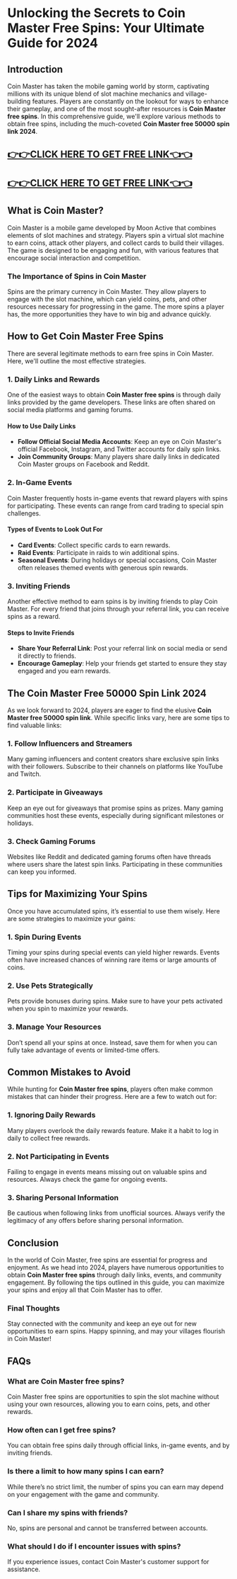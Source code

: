 # Unlocking the Secrets to Coin Master Free Spins: Your Ultimate Guide for 2024

## Introduction

Coin Master has taken the mobile gaming world by storm, captivating millions with its unique blend of slot machine mechanics and village-building features. Players are constantly on the lookout for ways to enhance their gameplay, and one of the most sought-after resources is **Coin Master free spins**. In this comprehensive guide, we'll explore various methods to obtain free spins, including the much-coveted **Coin Master free 50000 spin link 2024**. 

[👉👉CLICK HERE TO GET FREE LINK👈👈](https://todaylink.site/CoinsLink/)
--
[👉👉CLICK HERE TO GET FREE LINK👈👈](https://todaylink.site/CoinsLink/)
--
## What is Coin Master?

Coin Master is a mobile game developed by Moon Active that combines elements of slot machines and strategy. Players spin a virtual slot machine to earn coins, attack other players, and collect cards to build their villages. The game is designed to be engaging and fun, with various features that encourage social interaction and competition.

### The Importance of Spins in Coin Master

Spins are the primary currency in Coin Master. They allow players to engage with the slot machine, which can yield coins, pets, and other resources necessary for progressing in the game. The more spins a player has, the more opportunities they have to win big and advance quickly.

## How to Get Coin Master Free Spins

There are several legitimate methods to earn free spins in Coin Master. Here, we'll outline the most effective strategies.

### 1. Daily Links and Rewards

One of the easiest ways to obtain **Coin Master free spins** is through daily links provided by the game developers. These links are often shared on social media platforms and gaming forums.

#### How to Use Daily Links

- **Follow Official Social Media Accounts**: Keep an eye on Coin Master's official Facebook, Instagram, and Twitter accounts for daily spin links.
- **Join Community Groups**: Many players share daily links in dedicated Coin Master groups on Facebook and Reddit.

### 2. In-Game Events

Coin Master frequently hosts in-game events that reward players with spins for participating. These events can range from card trading to special spin challenges.

#### Types of Events to Look Out For

- **Card Events**: Collect specific cards to earn rewards.
- **Raid Events**: Participate in raids to win additional spins.
- **Seasonal Events**: During holidays or special occasions, Coin Master often releases themed events with generous spin rewards.

### 3. Inviting Friends

Another effective method to earn spins is by inviting friends to play Coin Master. For every friend that joins through your referral link, you can receive spins as a reward.

#### Steps to Invite Friends

- **Share Your Referral Link**: Post your referral link on social media or send it directly to friends.
- **Encourage Gameplay**: Help your friends get started to ensure they stay engaged and you earn rewards.

## The Coin Master Free 50000 Spin Link 2024

As we look forward to 2024, players are eager to find the elusive **Coin Master free 50000 spin link**. While specific links vary, here are some tips to find valuable links:

### 1. Follow Influencers and Streamers

Many gaming influencers and content creators share exclusive spin links with their followers. Subscribe to their channels on platforms like YouTube and Twitch.

### 2. Participate in Giveaways

Keep an eye out for giveaways that promise spins as prizes. Many gaming communities host these events, especially during significant milestones or holidays.

### 3. Check Gaming Forums

Websites like Reddit and dedicated gaming forums often have threads where users share the latest spin links. Participating in these communities can keep you informed.

## Tips for Maximizing Your Spins

Once you have accumulated spins, it’s essential to use them wisely. Here are some strategies to maximize your gains:

### 1. Spin During Events

Timing your spins during special events can yield higher rewards. Events often have increased chances of winning rare items or large amounts of coins.

### 2. Use Pets Strategically

Pets provide bonuses during spins. Make sure to have your pets activated when you spin to maximize your rewards.

### 3. Manage Your Resources

Don’t spend all your spins at once. Instead, save them for when you can fully take advantage of events or limited-time offers.

## Common Mistakes to Avoid

While hunting for **Coin Master free spins**, players often make common mistakes that can hinder their progress. Here are a few to watch out for:

### 1. Ignoring Daily Rewards

Many players overlook the daily rewards feature. Make it a habit to log in daily to collect free rewards.

### 2. Not Participating in Events

Failing to engage in events means missing out on valuable spins and resources. Always check the game for ongoing events.

### 3. Sharing Personal Information

Be cautious when following links from unofficial sources. Always verify the legitimacy of any offers before sharing personal information.

## Conclusion

In the world of Coin Master, free spins are essential for progress and enjoyment. As we head into 2024, players have numerous opportunities to obtain **Coin Master free spins** through daily links, events, and community engagement. By following the tips outlined in this guide, you can maximize your spins and enjoy all that Coin Master has to offer.

### Final Thoughts

Stay connected with the community and keep an eye out for new opportunities to earn spins. Happy spinning, and may your villages flourish in Coin Master!

## FAQs

### What are Coin Master free spins?

Coin Master free spins are opportunities to spin the slot machine without using your own resources, allowing you to earn coins, pets, and other rewards.

### How often can I get free spins?

You can obtain free spins daily through official links, in-game events, and by inviting friends.

### Is there a limit to how many spins I can earn?

While there’s no strict limit, the number of spins you can earn may depend on your engagement with the game and community.

### Can I share my spins with friends?

No, spins are personal and cannot be transferred between accounts.

### What should I do if I encounter issues with spins?

If you experience issues, contact Coin Master's customer support for assistance.
